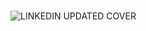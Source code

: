 

###
<!---
Ashishss21/Ashishss21 is a ✨ special ✨ repository because its `README.md` (this file) appears on your GitHub profile.
You can click the Preview link to take a look at your changes.
--->
![LINKEDIN UPDATED COVER](https://user-images.githubusercontent.com/65999078/197257093-64669d2e-1759-44d1-93e9-61ee6c59ed86.png)
